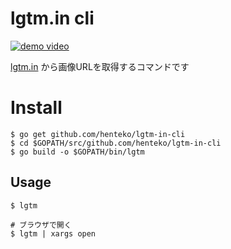 # lgtm.in cli

[![demo video](https://img.youtube.com/vi/bjTo22su1I0/0.jpg)](https://www.youtube.com/watch?v=bjTo22su1I0)

[lgtm.in](http://lgtm.in/g) から画像URLを取得するコマンドです

# Install

```
$ go get github.com/henteko/lgtm-in-cli
$ cd $GOPATH/src/github.com/henteko/lgtm-in-cli
$ go build -o $GOPATH/bin/lgtm
```


## Usage

```
$ lgtm

# ブラウザで開く
$ lgtm | xargs open
```
